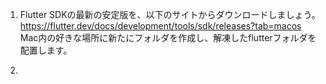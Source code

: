 1. Flutter SDKの最新の安定版を、以下のサイトからダウンロードしましょう。  
https://flutter.dev/docs/development/tools/sdk/releases?tab=macos  
Mac内の好きな場所に新たにフォルダを作成し、解凍したflutterフォルダを配置します。  



2. 
